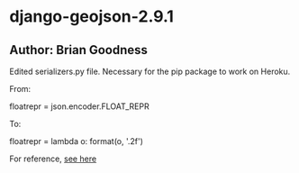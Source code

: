 # django-geojson-2.9.1
## Author: Brian Goodness

Edited serializers.py file.
Necessary for the pip package to work on Heroku.

From:

floatrepr = json.encoder.FLOAT_REPR

To:

floatrepr = lambda o: format(o, '.2f')

For reference, [see here](https://github.com/makinacorpus/django-geojson/issues/80)

